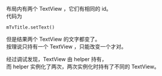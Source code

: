 布局内有两个 TextView ，它们有相同的 id。  
代码为

    mTvTitle.setText()
但是结果两个 TextView 的文字都变了。  
按理说只持有一个 TextView ，只能改变一个才对。

经过调试发现，TextView 由 helper 持有，  
而 helper 实例化了两次，两次实例化时持有了不同的 TextView。